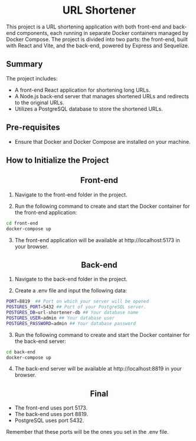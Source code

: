 <center>
 <h1>URL Shortener</h1>
</center>


This project is a URL shortening application with both front-end and back-end components, each running in separate Docker containers managed by Docker Compose. The project is divided into two parts: the front-end, built with React and Vite, and the back-end, powered by Express and Sequelize.

## Summary
The project includes:

* A front-end React application for shortening long URLs.
* A Node.js back-end server that manages shortened URLs and redirects to the original URLs.
* Utilizes a PostgreSQL database to store the shortened URLs.

## Pre-requisites

* Ensure that Docker and Docker Compose are installed on your machine.

## How to Initialize the Project

<center>
<h2>Front-end</h2>
</center>

1. Navigate to the front-end folder in the project.

2. Run the following command to create and start the Docker container for the front-end application:

```bash
cd front-end
docker-compose up
```
3. The front-end application will be available at http://localhost:5173 in your browser.

<center>
<h2>Back-end</h2>
</center>

1. Navigate to the back-end folder in the project.

2. Create a .env file and input the following data:
```bash
PORT=8819  ## Port on which your server will be opened
POSTGRES_PORT=5432 ## Port of your PostgreSQL server.
POSTGRES_DB=url-shortener-db ## Your database name
POSTGRES_USER=admin ## Your database user
POSTGRES_PASSWORD=admin ## Your database password
```

3. Run the following command to create and start the Docker container for the back-end server:

```bash
cd back-end
docker-compose up
```
4. The back-end server will be available at http://localhost:8819 in your browser.

<center>
<h2>Final</h2>
</center>

* The front-end uses port 5173.
* The back-end uses port 8819.
* PostgreSQL uses port 5432.

Remember that these ports will be the ones you set in the .env file.